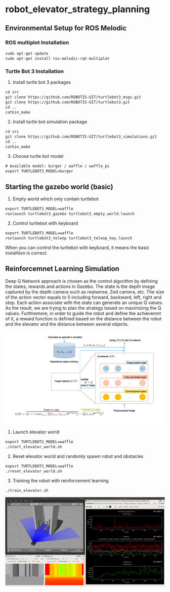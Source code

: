 # robot_elevator_strategy_planning

## Environmental Setup for ROS Melodic
### ROS multiplot Installation
```
sudo apt-get update
sudo apt-get install ros-melodic-rqt-multiplot
```

### Turtle Bot 3 Installation 
1. Install turtle bot 3 packages
```
cd src
git clone https://github.com/ROBOTIS-GIT/turtlebot3_msgs.git
git clone https://github.com/ROBOTIS-GIT/turtlebot3.git
cd ..
catkin_make
```
2. Install turtle bot simulation package
```
cd src
git clone https://github.com/ROBOTIS-GIT/turtlebot3_simulations.git
cd ..
catkin_make
```
3. Choose turtle bot model
```
# Available model: burger / waffle / waffle_pi
export TURTLEBOT3_MODEL=burger 
```

## Starting the gazebo world (basic)
1. Empty world which only contain turtlebot
```
export TURTLEBOT3_MODEL=waffle
roslaunch turtlebot3_gazebo turtlebot3_empty_world.launch
```
2. Control turtlebot with keyboard
```
export TURTLEBOT3_MODEL=waffle 
roslaunch turtlebot3_teleop turtlebot3_teleop_key.launch
```
When you can control the turtlebot with keyboard, it means the basic installtion is correct.

## Reinforcemnet Learning Simulation
Deep Q Network approach is chosen as the control algorithm by defining the states, rewards and actions in Gazebo. The state is the depth image captured by the depth camera such as realsense, Zed camera, etc. The size of the action vector equals to 5 including forward, backward, left, right and stop. Each action associate with the state can generate an unique Q values. As the result, we are trying to plan the strategy based on maximizing the Q values. Furthremore, in order to guide the robot and define the achievemnt of it, a reward function is defined based on the distance between the robot and the elevator and the distance between several objects.

![image](https://github.com/vincent51689453/robot_elevator_strategy_planning/blob/rtx-melodic/git_image/DQN_Diagram.JPG)

1. Launch elevator world
```
export TURTLEBOT3_MODEL=waffle 
./start_elevator_world.sh
```

2. Reset elevator world and randomly spawn robot and obstacles
```
export TURTLEBOT3_MODEL=waffle 
./reset_elevator_world.sh
```

3. Training the robot with reinforcement learning
```
./train_elevator.sh
```

![image](https://github.com/vincent51689453/robot_elevator_strategy_planning/blob/rtx-melodic/git_image/training_interface.png)